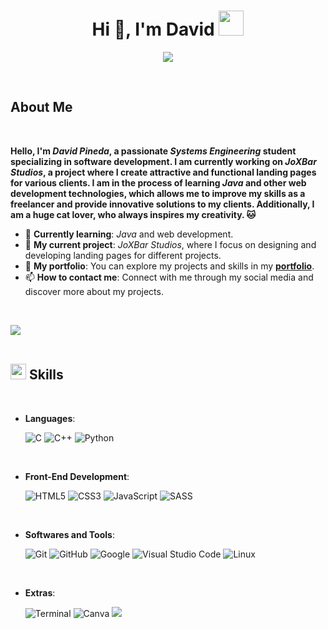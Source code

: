 <h1 align="center">Hi 👋, I'm David <img height="40" src="https://emoji.gg/assets/emoji/7333-parrotdance.gif"></h1>

<p align="center">
  <a href="https://github.com/DenverCoder1/readme-typing-svg"><img src="https://readme-typing-svg.herokuapp.com?font=Time+New+Roman&color=00BFFF&size=25&center=true&vCenter=true&width=600&height=100&lines=%3CSystems+Engineering+Student%2F%3E;%3CAspiring+Full+Stack+Developer%2F%3E;%3CTech+Enthusiast%2F%3E;%3CPassionate+about+Learning%2F%3E;%3CAlways+Improving%2F%3E&background=00000000"></a>
</p>

<br>
	
## <b> About Me</b><br>

<div align="left">
    <br>
    <p>
        <strong>
            Hello, I'm <i>David Pineda</i>, a passionate <i>Systems Engineering</i> student specializing in software development. I am currently working on <i>JoXBar Studios</i>, a project where I create attractive and functional landing pages for various clients. I am in the process of learning <i>Java</i> and other web development technologies, which allows me to improve my skills as a freelancer and provide innovative solutions to my clients. Additionally, I am a huge cat lover, who always inspires my creativity. 🐱
        </strong>
    </p>
    <ul>
        <li>🌱 <b>Currently learning</b>: <i>Java</i> and web development.</li>
        <li>🎯 <b>My current project</b>: <i>JoXBar Studios</i>, where I focus on designing and developing landing pages for different projects.</li>
        <li>📁 <b>My portfolio</b>: You can explore my projects and skills in my <a href="https://link-a-tu-curriculum.com" target="_blank"><b>portfolio</b></a>.</li>
        <li>📫 <b>How to contact me</b>: Connect with me through my social media and discover more about my projects.</li>
    </ul>
</div>

<br>

<img src="https://user-images.githubusercontent.com/73097560/115834477-dbab4500-a447-11eb-908a-139a6edaec5c.gif"><br><br>

## <img src="https://media2.giphy.com/media/QssGEmpkyEOhBCb7e1/giphy.gif?cid=ecf05e47a0n3gi1bfqntqmob8g9aid1oyj2wr3ds3mg700bl&rid=giphy.gif" width ="25"><b> Skills</b>
<br>

<p align="center">

- **Languages**:
    
    ![C](https://img.shields.io/badge/C%20-%232370ED.svg?style=for-the-badge&logo=c&logoColor=white)
    ![C++](https://img.shields.io/badge/C++%20-%2300599C.svg?style=for-the-badge&logo=c%2B%2B&logoColor=white)
    ![Python](https://img.shields.io/badge/Python%20-%2314354C.svg?style=for-the-badge&logo=python&logoColor=white)

<br>   
    
- **Front-End Development**:

   ![HTML5](https://img.shields.io/badge/HTML5%20-%23E34F26.svg?style=for-the-badge&logo=html5&logoColor=white)
   ![CSS3](https://img.shields.io/badge/CSS%20-%231572B6.svg?style=for-the-badge&logo=css3&logoColor=white)
   ![JavaScript](https://img.shields.io/badge/JavaScript%20-%23F7DF1E.svg?style=for-the-badge&logo=javascript&logoColor=black)
   ![SASS](https://img.shields.io/badge/SASS-hotpink.svg?style=for-the-badge&logo=SASS&logoColor=white)

<br>

- **Softwares and Tools**:

    ![Git](https://img.shields.io/badge/git-%23F05033.svg?style=for-the-badge&logo=git&logoColor=white)
    ![GitHub](https://img.shields.io/badge/github-%23121011.svg?style=for-the-badge&logo=github&logoColor=white)
    ![Google](https://img.shields.io/badge/google-%234285F4.svg?style=for-the-badge&logo=google&logoColor=white)
    ![Visual Studio Code](https://img.shields.io/badge/Visual%20Studio%20Code-0078d7.svg?style=for-the-badge&logo=visual-studio-code&logoColor=white)
    ![Linux](https://img.shields.io/badge/Linux-FCC624?style=for-the-badge&logo=linux&logoColor=black) 

<br>

- **Extras**:

    ![Terminal](https://img.shields.io/badge/Terminal-%23054020?style=for-the-badge&logo=gnu-bash&logoColor=white)
    ![Canva](https://img.shields.io/badge/Canva-%2300C4CC.svg?style=for-the-badge&logo=Canva&logoColor=white)
    <img src="https://img.shields.io/badge/Xampp-F37623?style=for-the-badge&logo=xampp&logoColor=white">

